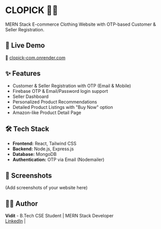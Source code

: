 # CLOPICK 👕🛒
MERN Stack E-commerce Clothing Website with OTP-based Customer & Seller Registration.

## 🚀 Live Demo
🔗 [clopick-com.onrender.com](https://clopick-com.onrender.com)

## ✨ Features
- Customer & Seller Registration with OTP (Email & Mobile)
- Firebase OTP & Email/Password login support
- Seller Dashboard
- Personalized Product Recommendations
- Detailed Product Listings with "Buy Now" option
- Amazon-like Product Detail Page

## 🛠️ Tech Stack
- **Frontend:** React, Tailwind CSS  
- **Backend:** Node.js, Express.js  
- **Database:** MongoDB  
- **Authentication:** OTP via Email (Nodemailer)

## 📸 Screenshots
(Add screenshots of your website here)

## 👨‍💻 Author
**Vidit** - B.Tech CSE Student | MERN Stack Developer  
[LinkedIn](https://www.linkedin.com/in/codevidit/) |
